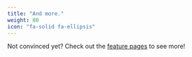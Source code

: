 ```yaml
---
title: "And more."
weight: 80
icon: "fa-solid fa-ellipsis"
---
```


Not convinced yet? Check out the [feature pages](./features/) to see more!

